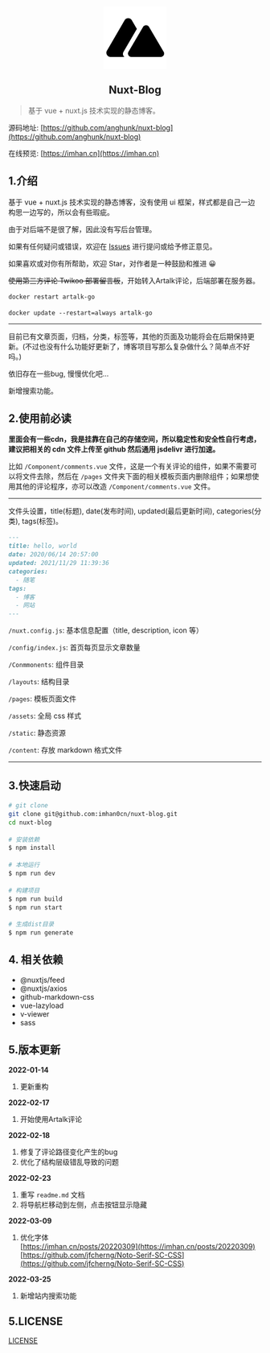 <div align="center"><img src="./static/black-logo.png" style="display:block;margin:0 auto;"></div>

<div align="center"><h2>Nuxt-Blog</h2></div>

>基于 vue + nuxt.js 技术实现的静态博客。

源码地址: [https://github.com/anghunk/nuxt-blog](https://github.com/anghunk/nuxt-blog)

在线预览: [https://imhan.cn](https://imhan.cn)


## 1.介绍

基于 vue + nuxt.js 技术实现的静态博客，没有使用 ui 框架，样式都是自己一边构思一边写的，所以会有些瑕疵。

由于对后端不是很了解，因此没有写后台管理。

如果有任何疑问或错误，欢迎在 [Issues](https://github.com/anghunk/nuxt-blog/issues) 进行提问或给予修正意见。

如果喜欢或对你有所帮助，欢迎 Star，对作者是一种鼓励和推进 😀

~~使用第三方评论 Twikoo 部署留言板~~，开始转入Artalk评论，后端部署在服务器。

```shell
docker restart artalk-go

docker update --restart=always artalk-go
```

---

目前已有文章页面，归档，分类，标签等，其他的页面及功能将会在后期保持更新。(不过也没有什么功能好更新了，博客项目写那么复杂做什么？简单点不好吗。)

依旧存在一些bug, 慢慢优化吧...

新增搜索功能。


## 2.使用前必读

**里面会有一些cdn，我是挂靠在自己的存储空间，所以稳定性和安全性自行考虑，建议把相关的 cdn 文件上传至 github 然后通用 jsdelivr 进行加速。**

比如 `/Component/comments.vue` 文件，这是一个有关评论的组件，如果不需要可以将文件去除，然后在 `/pages` 文件夹下面的相关模板页面内删除组件；如果想使用其他的评论程序，亦可以改造 `/Component/comments.vue` 文件。

---

文件头设置，title(标题), date(发布时间), updated(最后更新时间), categories(分类), tags(标签)。

```md
---
title: hello, world
date: 2020/06/14 20:57:00
updated: 2021/11/29 11:39:36
categories: 
  - 随笔
tags: 
  - 博客
  - 网站
---

```

`/nuxt.config.js`: 基本信息配置（title, description, icon 等）

`/config/index.js`: 首页每页显示文章数量

`/Conmmonents`: 组件目录

`/layouts`: 结构目录

`/pages`: 模板页面文件

`/assets`: 全局 css 样式

`/static`: 静态资源

`/content`: 存放 markdown 格式文件

---


## 3.快速启动

```bash
# git clone
git clone git@github.com:imhan0cn/nuxt-blog.git
cd nuxt-blog

# 安装依赖
$ npm install

# 本地运行
$ npm run dev

# 构建项目
$ npm run build
$ npm run start

# 生成dist目录
$ npm run generate

```

## 4. 相关依赖

* @nuxtjs/feed
* @nuxtjs/axios
* github-markdown-css
* vue-lazyload
* v-viewer
* sass

## 5.版本更新

**2022-01-14**

1. 更新重构  

**2022-02-17**  

1. 开始使用Artalk评论  

**2022-02-18**  

1. 修复了评论路径变化产生的bug
2. 优化了结构层级错乱导致的问题

**2022-02-23**

1. 重写 `readme.md` 文档
2. 将导航栏移动到左侧，点击按钮显示隐藏

**2022-03-09**

1. 优化字体  
[https://imhan.cn/posts/20220309](https://imhan.cn/posts/20220309)  
[https://github.com/jfcherng/Noto-Serif-SC-CSS](https://github.com/jfcherng/Noto-Serif-SC-CSS)

**2022-03-25**

1. 新增站内搜索功能


## 5.LICENSE

[LICENSE](./LICENSE)